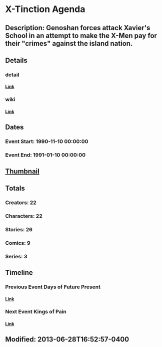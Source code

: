 # X-Tinction Agenda
## Description: Genoshan forces attack Xavier's School in an attempt to make the X-Men pay for their "crimes" against the island nation.
## Details
### detail
#### [Link](http://marvel.com/comics/events/280/x-tinction_agenda?utm_campaign=apiRef&utm_source=225578a89fc76f3d20fbffda5d17a88d)
### wiki
#### [Link](http://marvel.com/universe/X-Tinction_Agenda?utm_campaign=apiRef&utm_source=225578a89fc76f3d20fbffda5d17a88d)
## Dates
### Event Start: 1990-11-10 00:00:00
### Event End: 1991-01-10 00:00:00
## [Thumbnail](http://i.annihil.us/u/prod/marvel/i/mg/9/60/51cb2e6e772b6.jpg)
## Totals
### Creators: 22
### Characters: 22
### Stories: 26
### Comics: 9
### Series: 3
## Timeline
### Previous Event Days of Future Present
#### [Link](http://gateway.marvel.com/v1/public/events/240)
### Next Event Kings of Pain
#### [Link](http://gateway.marvel.com/v1/public/events/32)
## Modified: 2013-06-28T16:52:57-0400